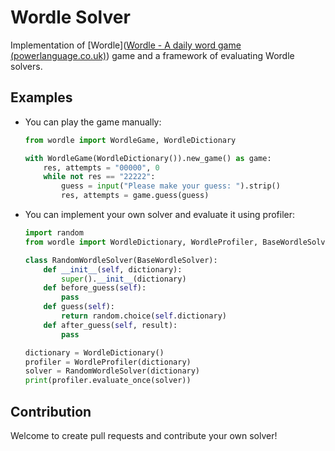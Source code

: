 # Wordle Solver

Implementation of [Wordle]([Wordle - A daily word game (powerlanguage.co.uk)](https://www.powerlanguage.co.uk/wordle/)) game and a framework of evaluating Wordle solvers.

## Examples

- You can play the game manually:

  ```python
  from wordle import WordleGame, WordleDictionary
  
  with WordleGame(WordleDictionary()).new_game() as game:
      res, attempts = "00000", 0
      while not res == "22222":
          guess = input("Please make your guess: ").strip()
          res, attempts = game.guess(guess)
  ```

- You can implement your own solver and evaluate it using profiler:

  ```python
  import random
  from wordle import WordleDictionary, WordleProfiler, BaseWordleSolver
  
  class RandomWordleSolver(BaseWordleSolver):
      def __init__(self, dictionary):
          super().__init__(dictionary)
      def before_guess(self):
          pass
      def guess(self):
          return random.choice(self.dictionary)
      def after_guess(self, result):
          pass
  
  dictionary = WordleDictionary()
  profiler = WordleProfiler(dictionary)
  solver = RandomWordleSolver(dictionary)
  print(profiler.evaluate_once(solver))
  ```

## Contribution

Welcome to create pull requests and contribute your own solver!

